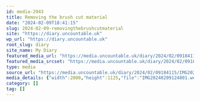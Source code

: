 ```yaml
---
id: media-2943
title: Removing the brush cut material
date: "2024-02-09T18:41:15"
slug: 2024-02-09-removingthebrushcutmaterial
site: "https://diary.uncountable.uk"
wp_url: "https://diary.uncountable.uk"
root_slug: diary
site_name: My Diary
featured_media_url: "https://media.uncountable.uk/diary/2024/02/09184115/IMG20240209124801.webp"
featured_media_srcset: "https://media.uncountable.uk/diary/2024/02/09184115/IMG20240209124801-300x169.webp 300w, https://media.uncountable.uk/diary/2024/02/09184115/IMG20240209124801-1024x576.webp 1024w, https://media.uncountable.uk/diary/2024/02/09184115/IMG20240209124801-150x150.webp 150w, https://media.uncountable.uk/diary/2024/02/09184115/IMG20240209124801-640x360.webp 640w, https://media.uncountable.uk/diary/2024/02/09184115/IMG20240209124801.webp 2000w"
type: media
source_url: "https://media.uncountable.uk/diary/2024/02/09184115/IMG20240209124801.webp"
media_details: {"width":2000,"height":1125,"file":"IMG20240209124801.webp","filesize":199460,"sizes":{"medium":{"file":"IMG20240209124801-300x169.webp","width":300,"height":169,"filesize":17462,"mime_type":"image/webp","source_url":"https://media.uncountable.uk/diary/2024/02/09184115/IMG20240209124801-300x169.webp"},"large":{"file":"IMG20240209124801-1024x576.webp","width":1024,"height":576,"filesize":212564,"mime_type":"image/webp","source_url":"https://media.uncountable.uk/diary/2024/02/09184115/IMG20240209124801-1024x576.webp"},"thumbnail":{"file":"IMG20240209124801-150x150.webp","width":150,"height":150,"filesize":8230,"mime_type":"image/webp","source_url":"https://media.uncountable.uk/diary/2024/02/09184115/IMG20240209124801-150x150.webp"},"mobwidth":{"file":"IMG20240209124801-640x360.webp","width":640,"height":360,"filesize":84146,"mime_type":"image/webp","source_url":"https://media.uncountable.uk/diary/2024/02/09184115/IMG20240209124801-640x360.webp"},"full":{"file":"IMG20240209124801.webp","width":2000,"height":1125,"mime_type":"image/webp","source_url":"https://media.uncountable.uk/diary/2024/02/09184115/IMG20240209124801.webp"}},"image_meta":{"aperture":"0","credit":"","camera":"","caption":"","created_timestamp":"0","copyright":"","focal_length":"0","iso":"0","shutter_speed":"0","title":"","orientation":"0","keywords":[]}}
category: []
tag: []
---
```


